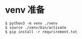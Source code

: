 # venv 准备

```
$ python3 -m venv ./venv
$ source ./venv/bin/activate
$ pip install -r requrirement.txt
```

